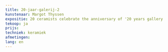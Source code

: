```yaml
---
title: 20-jaar-galerij-2
kunstenaar: Margot Thyssen
expositie: 20 ceramists celebrate the anniversary of '20 years gallery π²'
tekoop: ja
prijs: 
techniek: keramiek
afmetingen: 
lang: en
---
```

